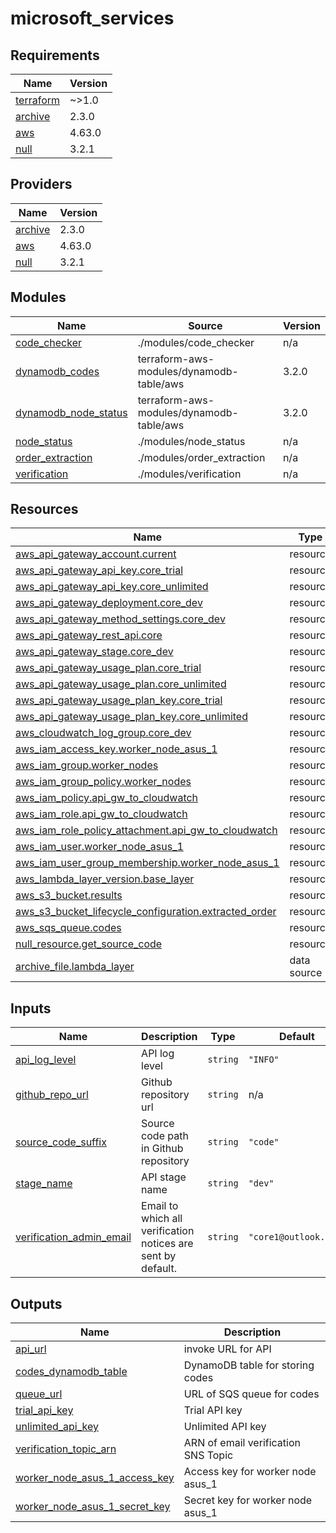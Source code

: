 # microsoft_services

<!-- BEGINNING OF PRE-COMMIT-TERRAFORM DOCS HOOK -->
## Requirements

| Name | Version |
|------|---------|
| <a name="requirement_terraform"></a> [terraform](#requirement\_terraform) | ~>1.0 |
| <a name="requirement_archive"></a> [archive](#requirement\_archive) | 2.3.0 |
| <a name="requirement_aws"></a> [aws](#requirement\_aws) | 4.63.0 |
| <a name="requirement_null"></a> [null](#requirement\_null) | 3.2.1 |

## Providers

| Name | Version |
|------|---------|
| <a name="provider_archive"></a> [archive](#provider\_archive) | 2.3.0 |
| <a name="provider_aws"></a> [aws](#provider\_aws) | 4.63.0 |
| <a name="provider_null"></a> [null](#provider\_null) | 3.2.1 |

## Modules

| Name | Source | Version |
|------|--------|---------|
| <a name="module_code_checker"></a> [code\_checker](#module\_code\_checker) | ./modules/code_checker | n/a |
| <a name="module_dynamodb_codes"></a> [dynamodb\_codes](#module\_dynamodb\_codes) | terraform-aws-modules/dynamodb-table/aws | 3.2.0 |
| <a name="module_dynamodb_node_status"></a> [dynamodb\_node\_status](#module\_dynamodb\_node\_status) | terraform-aws-modules/dynamodb-table/aws | 3.2.0 |
| <a name="module_node_status"></a> [node\_status](#module\_node\_status) | ./modules/node_status | n/a |
| <a name="module_order_extraction"></a> [order\_extraction](#module\_order\_extraction) | ./modules/order_extraction | n/a |
| <a name="module_verification"></a> [verification](#module\_verification) | ./modules/verification | n/a |

## Resources

| Name | Type |
|------|------|
| [aws_api_gateway_account.current](https://registry.terraform.io/providers/hashicorp/aws/4.63.0/docs/resources/api_gateway_account) | resource |
| [aws_api_gateway_api_key.core_trial](https://registry.terraform.io/providers/hashicorp/aws/4.63.0/docs/resources/api_gateway_api_key) | resource |
| [aws_api_gateway_api_key.core_unlimited](https://registry.terraform.io/providers/hashicorp/aws/4.63.0/docs/resources/api_gateway_api_key) | resource |
| [aws_api_gateway_deployment.core_dev](https://registry.terraform.io/providers/hashicorp/aws/4.63.0/docs/resources/api_gateway_deployment) | resource |
| [aws_api_gateway_method_settings.core_dev](https://registry.terraform.io/providers/hashicorp/aws/4.63.0/docs/resources/api_gateway_method_settings) | resource |
| [aws_api_gateway_rest_api.core](https://registry.terraform.io/providers/hashicorp/aws/4.63.0/docs/resources/api_gateway_rest_api) | resource |
| [aws_api_gateway_stage.core_dev](https://registry.terraform.io/providers/hashicorp/aws/4.63.0/docs/resources/api_gateway_stage) | resource |
| [aws_api_gateway_usage_plan.core_trial](https://registry.terraform.io/providers/hashicorp/aws/4.63.0/docs/resources/api_gateway_usage_plan) | resource |
| [aws_api_gateway_usage_plan.core_unlimited](https://registry.terraform.io/providers/hashicorp/aws/4.63.0/docs/resources/api_gateway_usage_plan) | resource |
| [aws_api_gateway_usage_plan_key.core_trial](https://registry.terraform.io/providers/hashicorp/aws/4.63.0/docs/resources/api_gateway_usage_plan_key) | resource |
| [aws_api_gateway_usage_plan_key.core_unlimited](https://registry.terraform.io/providers/hashicorp/aws/4.63.0/docs/resources/api_gateway_usage_plan_key) | resource |
| [aws_cloudwatch_log_group.core_dev](https://registry.terraform.io/providers/hashicorp/aws/4.63.0/docs/resources/cloudwatch_log_group) | resource |
| [aws_iam_access_key.worker_node_asus_1](https://registry.terraform.io/providers/hashicorp/aws/4.63.0/docs/resources/iam_access_key) | resource |
| [aws_iam_group.worker_nodes](https://registry.terraform.io/providers/hashicorp/aws/4.63.0/docs/resources/iam_group) | resource |
| [aws_iam_group_policy.worker_nodes](https://registry.terraform.io/providers/hashicorp/aws/4.63.0/docs/resources/iam_group_policy) | resource |
| [aws_iam_policy.api_gw_to_cloudwatch](https://registry.terraform.io/providers/hashicorp/aws/4.63.0/docs/resources/iam_policy) | resource |
| [aws_iam_role.api_gw_to_cloudwatch](https://registry.terraform.io/providers/hashicorp/aws/4.63.0/docs/resources/iam_role) | resource |
| [aws_iam_role_policy_attachment.api_gw_to_cloudwatch](https://registry.terraform.io/providers/hashicorp/aws/4.63.0/docs/resources/iam_role_policy_attachment) | resource |
| [aws_iam_user.worker_node_asus_1](https://registry.terraform.io/providers/hashicorp/aws/4.63.0/docs/resources/iam_user) | resource |
| [aws_iam_user_group_membership.worker_node_asus_1](https://registry.terraform.io/providers/hashicorp/aws/4.63.0/docs/resources/iam_user_group_membership) | resource |
| [aws_lambda_layer_version.base_layer](https://registry.terraform.io/providers/hashicorp/aws/4.63.0/docs/resources/lambda_layer_version) | resource |
| [aws_s3_bucket.results](https://registry.terraform.io/providers/hashicorp/aws/4.63.0/docs/resources/s3_bucket) | resource |
| [aws_s3_bucket_lifecycle_configuration.extracted_order](https://registry.terraform.io/providers/hashicorp/aws/4.63.0/docs/resources/s3_bucket_lifecycle_configuration) | resource |
| [aws_sqs_queue.codes](https://registry.terraform.io/providers/hashicorp/aws/4.63.0/docs/resources/sqs_queue) | resource |
| [null_resource.get_source_code](https://registry.terraform.io/providers/hashicorp/null/3.2.1/docs/resources/resource) | resource |
| [archive_file.lambda_layer](https://registry.terraform.io/providers/hashicorp/archive/2.3.0/docs/data-sources/file) | data source |

## Inputs

| Name | Description | Type | Default | Required |
|------|-------------|------|---------|:--------:|
| <a name="input_api_log_level"></a> [api\_log\_level](#input\_api\_log\_level) | API log level | `string` | `"INFO"` | no |
| <a name="input_github_repo_url"></a> [github\_repo\_url](#input\_github\_repo\_url) | Github repository url | `string` | n/a | yes |
| <a name="input_source_code_suffix"></a> [source\_code\_suffix](#input\_source\_code\_suffix) | Source code path in Github repository | `string` | `"code"` | no |
| <a name="input_stage_name"></a> [stage\_name](#input\_stage\_name) | API stage name | `string` | `"dev"` | no |
| <a name="input_verification_admin_email"></a> [verification\_admin\_email](#input\_verification\_admin\_email) | Email to which all verification notices are sent by default. | `string` | `"core1@outlook.com"` | no |

## Outputs

| Name | Description |
|------|-------------|
| <a name="output_api_url"></a> [api\_url](#output\_api\_url) | invoke URL for API |
| <a name="output_codes_dynamodb_table"></a> [codes\_dynamodb\_table](#output\_codes\_dynamodb\_table) | DynamoDB table for storing codes |
| <a name="output_queue_url"></a> [queue\_url](#output\_queue\_url) | URL of SQS queue for codes |
| <a name="output_trial_api_key"></a> [trial\_api\_key](#output\_trial\_api\_key) | Trial API key |
| <a name="output_unlimited_api_key"></a> [unlimited\_api\_key](#output\_unlimited\_api\_key) | Unlimited API key |
| <a name="output_verification_topic_arn"></a> [verification\_topic\_arn](#output\_verification\_topic\_arn) | ARN of email verification SNS Topic |
| <a name="output_worker_node_asus_1_access_key"></a> [worker\_node\_asus\_1\_access\_key](#output\_worker\_node\_asus\_1\_access\_key) | Access key for worker node asus\_1 |
| <a name="output_worker_node_asus_1_secret_key"></a> [worker\_node\_asus\_1\_secret\_key](#output\_worker\_node\_asus\_1\_secret\_key) | Secret key for worker node asus\_1 |
<!-- END OF PRE-COMMIT-TERRAFORM DOCS HOOK -->
